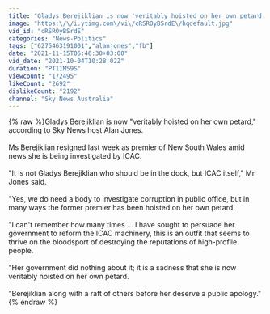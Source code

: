 ```yaml
---
title: "Gladys Berejiklian is now 'veritably hoisted on her own petard': Alan Jones"
image: "https:\/\/i.ytimg.com\/vi\/cRSROyBSrdE\/hqdefault.jpg"
vid_id: "cRSROyBSrdE"
categories: "News-Politics"
tags: ["6275463191001","alanjones","fb"]
date: "2021-11-15T06:46:30+03:00"
vid_date: "2021-10-04T10:28:02Z"
duration: "PT11M59S"
viewcount: "172495"
likeCount: "2692"
dislikeCount: "2192"
channel: "Sky News Australia"
---
```

{% raw %}Gladys Berejiklian is now &quot;veritably hoisted on her own petard,&quot; according to Sky News host Alan Jones.<br /><br />Ms Berejiklian resigned last week as premier of New South Wales amid news she is being investigated by ICAC.<br /><br />&quot;It is not Gladys Berejiklian who should be in the dock, but ICAC itself,&quot; Mr Jones said.<br /><br />&quot;Yes, we do need a body to investigate corruption in public office, but in many ways the former premier has been hoisted on her own petard.<br /><br />&quot;I can't remember how many times ... I have sought to persuade her government to reform the ICAC machinery, this is an outfit that seems to thrive on the bloodsport of destroying the reputations of high-profile people.<br /><br />&quot;Her government did nothing about it; it is a sadness that she is now veritably hoisted on her own petard.<br /><br />&quot;Berejiklian along with a raft of others before her deserve a public apology.&quot;{% endraw %}
